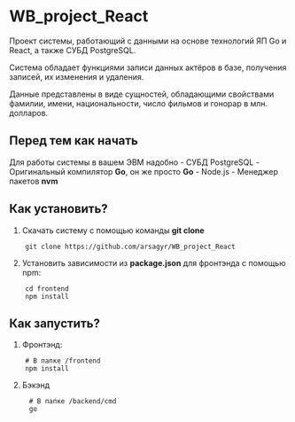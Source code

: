 # WB_project_React

Проект системы, работающий с данными на основе технологий ЯП Go и React, а также СУБД PostgreSQL.

Система обладает функциями записи данных актёров в базе, получения записей, их изменения и удаления.

Данные представлены в виде сущностей, обладающими свойствами фамилии, имени, национальности, число фильмов и гонорар в млн. долларов.

## Перед тем как начать
Для работы системы в вашем ЭВМ надобно
    - СУБД PostgreSQL
    - Оригинальный компилятор **Go**, он же просто **Go**
    - Node.js
    - Менеджер пакетов **nvm**

## Как установить?
1) Скачать систему с помощью команды **git clone**
```
    git clone https://github.com/arsagyr/WB_project_React
```
2) Установить зависимости из **package.json** для фронтэнда с помощью npm:
```
    cd frontend
    npm install
```
## Как запустить?
1) Фронтэнд:
```
    # В папке /frontend
    npm install
```
2) Бэкэнд
```
     # В папке /backend/cmd
     go 
```